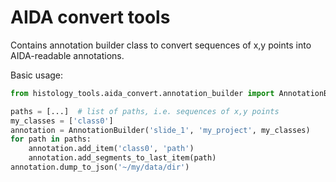 # AIDA convert tools
Contains annotation builder class to convert sequences of x,y points into AIDA-readable annotations.
 
Basic usage:
```python
from histology_tools.aida_convert.annotation_builder import AnnotationBuilder

paths = [...]  # list of paths, i.e. sequences of x,y points
my_classes = ['class0']
annotation = AnnotationBuilder('slide_1', 'my_project', my_classes)
for path in paths:
    annotation.add_item('class0', 'path')
    annotation.add_segments_to_last_item(path)
annotation.dump_to_json('~/my/data/dir')
```

